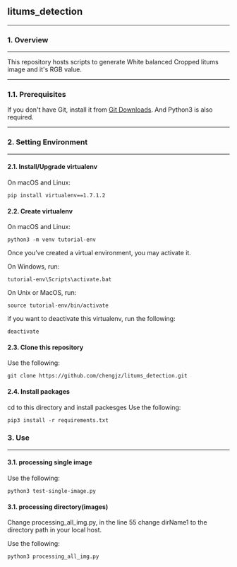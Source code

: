 ## litums_detection

------

### 1. Overview

------

This repository hosts scripts to generate White balanced Cropped litums image and it's RGB value.

------


### 1.1. Prerequisites

If you don't have Git, install it from [Git Downloads](https://git-scm.com/downloads).
And Python3 is also required.

------

### 2. Setting Environment

------

#### 2.1. Install/Upgrade virtualenv

On macOS and Linux:

```shell
pip install virtualenv==1.7.1.2
```

#### 2.2. Create virtualenv 

On macOS and Linux:

```shell
python3 -m venv tutorial-env
```
Once you’ve created a virtual environment, you may activate it.

On Windows, run:

```shell
tutorial-env\Scripts\activate.bat
```

On Unix or MacOS, run:

```shell
source tutorial-env/bin/activate
```

if you want to deactivate this virtualenv, run the following:
```shell
deactivate
```

#### 2.3. Clone this repository

Use the following:

```shell
git clone https://github.com/chengjz/litums_detection.git
```

#### 2.4. Install packages
cd to this directory and install packesges
Use the following:

```shell
pip3 install -r requirements.txt
```

### 3. Use

------

#### 3.1. processing single image
Use the following:

```shell
python3 test-single-image.py 
```
#### 3.1. processing directory(images)
Change processing_all_img.py, in the line 55 change dirName1 to the directory path in your local host.

Use the following:

```shell
python3 processing_all_img.py
```

